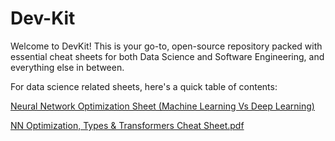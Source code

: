 # Dev-Kit
Welcome to DevKit! This is your go-to, open-source repository packed with essential cheat sheets for both Data Science and Software Engineering, and everything else in between.

For data science related sheets, here's a quick table of contents:

[Neural Network Optimization Sheet (Machine Learning Vs Deep Learning)](https://github.com/user-attachments/assets/4acc0019-1b4c-4ec9-97e8-9df296b7518b)

[NN Optimization, Types & Transformers Cheat Sheet.pdf](https://github.com/user-attachments/files/21927967/NN.Optimization.Types.Transformers.Cheat.Sheet.pdf)


